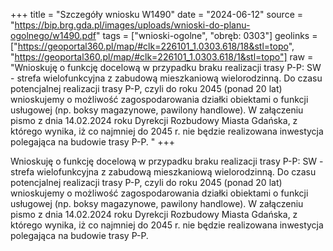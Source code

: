 +++
title = "Szczegóły wniosku W1490"
date = "2024-06-12"
source = "https://bip.brg.gda.pl/images/uploads/wnioski-do-planu-ogolnego/w1490.pdf"
tags = ["wnioski-ogolne", "obręb: 0303"]
geolinks = ["https://geoportal360.pl/map/#clk=226101_1.0303.618/18&stl=topo", "https://geoportal360.pl/map/#clk=226101_1.0303.618/1&stl=topo"]
raw = "Wnioskuję o funkcję docelową w przypadku braku realizacji trasy P-P: SW - strefa wielofunkcyjna z zabudową mieszkaniową wielorodzinną. Do czasu potencjalnej realizacji trasy P-P, czyli do roku 2045 (ponad 20 lat) wnioskujemy o możliwość zagospodarowania działki obiektami o funkcji usługowej (np. boksy magazynowe, pawilony handlowe). W załączeniu pismo z dnia 14.02.2024 roku Dyrekcji Rozbudowy Miasta Gdańska, z którego wynika, iż co najmniej do 2045 r. nie będzie realizowana inwestycja polegająca na budowie trasy P-P. "
+++

Wnioskuję o funkcję docelową w przypadku braku realizacji trasy P-P: SW - strefa
wielofunkcyjna z zabudową mieszkaniową wielorodzinną. Do czasu potencjalnej realizacji trasy
P-P, czyli do roku 2045 (ponad 20 lat) wnioskujemy o możliwość zagospodarowania działki
obiektami o funkcji usługowej (np. boksy magazynowe, pawilony handlowe). W załączeniu pismo
z dnia 14.02.2024 roku Dyrekcji Rozbudowy Miasta Gdańska, z którego wynika, iż co najmniej do
2045 r. nie będzie realizowana inwestycja polegająca na budowie trasy P-P.



